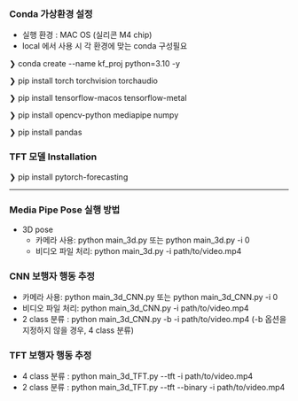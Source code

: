 ### Conda 가상환경 설정
- 실행 환경 : MAC OS (실리콘 M4 chip)
- local 에서 사용 시 각 환경에 맞는 conda 구성필요

❯ conda create --name kf_proj python=3.10 -y

❯ pip install torch torchvision torchaudio

❯ pip install tensorflow-macos tensorflow-metal

❯ pip install opencv-python mediapipe numpy

❯ pip install pandas

### TFT 모델 Installation
❯ pip install pytorch-forecasting

---

### Media Pipe Pose 실행 방법
- 3D pose
  - 카메라 사용: python main_3d.py 또는 python main_3d.py -i 0
  - 비디오 파일 처리: python main_3d.py -i path/to/video.mp4

### CNN 보행자 행동 추정
- 카메라 사용: python main_3d_CNN.py 또는 python main_3d_CNN.py -i 0
- 비디오 파일 처리: python main_3d_CNN.py -i path/to/video.mp4
- 2 class 분류 : python main_3d_CNN.py -b -i path/to/video.mp4 (-b 옵션을 지정하지 않을 경우, 4 class 분류)

### TFT 보행자 행동 추정
- 4 class 분류 : python main_3d_TFT.py --tft -i path/to/video.mp4
- 2 class 분류 : python main_3d_TFT.py --tft --binary -i path/to/video.mp4
